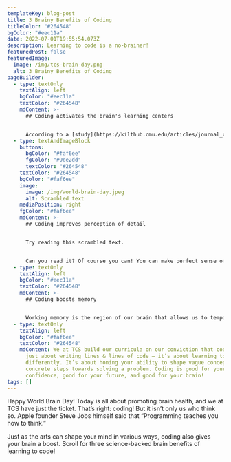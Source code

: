 ```yaml
---
templateKey: blog-post
title: 3 Brainy Benefits of Coding
titleColor: "#264548"
bgColor: "#eec11a"
date: 2022-07-01T19:55:54.073Z
description: Learning to code is a no-brainer!
featuredPost: false
featuredImage:
  image: /img/tcs-brain-day.png
  alt: 3 Brainy Benefits of Coding
pageBuilder:
  - type: textOnly
    textAlign: left
    bgColor: "#eec11a"
    textColor: "#264548"
    mdContent: >-
      ## Coding activates the brain's learning centers


      According to a [study](https://kilthub.cmu.edu/articles/journal_contribution/Understanding_Understanding_Source_Code_with_Functional_Magnetic_Resonance_Imaging/6626357) conducted by Dr. Janet Siegmund, one of the world’s foremost programming experts, coding activates five regions of the brain related to language processing, working memory, and problem-solving. Since coding tasks require a range of complex skills, the brain adapts to reinforce associations between distinct parts of the brain. Forming these flexible intra-brain connections is a great workout for the brain, strengthening its ability to learn, memorize, and perform.
  - type: textAndImageBlock
    buttons:
      bgColor: "#faf6ee"
      fgColor: "#9de2dd"
      textColor: "#264548"
    textColor: "#264548"
    bgColor: "#faf6ee"
    image:
      image: /img/world-brain-day.jpeg
      alt: Scrambled text
    mediaPosition: right
    fgColor: "#faf6ee"
    mdContent: >-
      ## Coding improves perception of detail


      Try reading this scrambled text.


      Can you read it? Of course you can! You can make perfect sense of it, even though it’s a total mess. Because our brains don’t perceive individual letters; they perceive words as a whole. This is an AMAZING ability of our brains, but it also means that we’re hard-wired to see the big picture over the nitty gritty details — and successful code depends on the nitty gritty details. You can’t write “string” as “srting”: even though your brain understands what it means, a computer will not. As you code, you train yourself to recognize characters just as well as words and sentences, boosting your brain’s ability to pick up on small details.
  - type: textOnly
    textAlign: left
    bgColor: "#eec11a"
    textColor: "#264548"
    mdContent: >-
      ## Coding boosts memory


      Working memory is the region of our brain that allows us to temporarily store and quickly access information — it’s the neurological muscle that allows us to remember things like telephone numbers and email addresses before we store them in our phones or laptops. And coders have to draw on their working memories to keep multiple cognitive plates spinning: loops, conditionals, syntax, etc. By learning coding, you provide yourself with the opportunity to exercise and develop your working memory, making your recall more efficient!
  - type: textOnly
    textAlign: left
    bgColor: "#faf6ee"
    textColor: "#264548"
    mdContent: We at TCS build our curricula on our conviction that coding isn’t
      just about writing lines & lines of code — it’s about learning to think
      differently. It’s about honing your ability to shape vague concepts into
      concrete steps towards solving a problem. Coding is good for your
      confidence, good for your future, and good for your brain!
tags: []
---
```

Happy World Brain Day! Today is all about promoting brain health, and we at TCS have just the ticket. That’s right: coding! But it isn’t only us who think so. Apple founder Steve Jobs himself said that “Programming teaches you how to think.”

Just as the arts can shape your mind in various ways, coding also gives your brain a boost. Scroll for three science-backed brain benefits of learning to code!